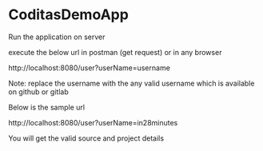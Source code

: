 # CoditasDemoApp


Run the application on server

execute the below url in postman (get request) or in any browser

http://localhost:8080/user?userName=username

Note: replace the username with the any valid username which is available on github or gitlab

Below is the sample url

http://localhost:8080/user?userName=in28minutes

You will get the valid source and project details
